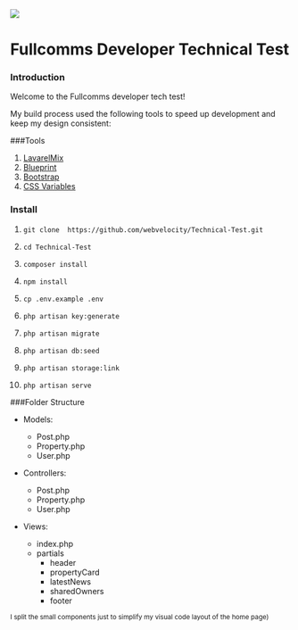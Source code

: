 <img src="https://fullcomms.co.uk/wp-content/uploads/2017/09/logo.png">
<h1>Fullcomms Developer Technical Test</h1>

<h3>Introduction</h2>
<p>Welcome to the Fullcomms developer tech test!</p>
<p>My build process used the following tools to speed up development and keep my design
consistent:
 </p>
 
###Tools
01. [LavarelMix](https://github.com/JeffreyWay/laravel-mix)
02. [Blueprint](https://github.com/laravel-shift/blueprint)
03. [Bootstrap](https://github.com/twbs/bootstrap)
04. [CSS Variables](https://developer.mozilla.org/en-US/docs/Web/CSS/Using_CSS_custom_properties)
 
 ### Install
 01. `git clone  https://github.com/webvelocity/Technical-Test.git`
 02. `cd Technical-Test`
 03. `composer install`
 04. `npm install`

 05. `cp .env.example .env`
 05. `php artisan key:generate`
 06. `php artisan migrate`
 07. `php artisan db:seed`
 08. `php artisan storage:link`
 09. `php artisan serve`

###Folder Structure

 * Models:
    * Post.php
    * Property.php
    * User.php

 * Controllers:
    * Post.php
    * Property.php
    * User.php

 * Views: 
    * index.php
    * partials
        * header
        * propertyCard
        * latestNews
        * sharedOwners
        * footer
        
 <small>I split the small components just to simplify my visual code layout of the home page)</small>

